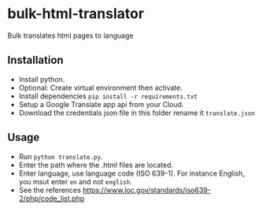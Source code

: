 # bulk-html-translator
Bulk translates html pages to language


## Installation
- Install python.
- Optional: Create virtual environment then activate.
- Install dependencies `pip install -r requirements.txt`
- Setup a Google Translate app api from your Cloud.
- Download the credentials json file in this folder rename it `translate.json`

## Usage
- Run `python translate.py`.
- Enter the path where the .html files are located.
- Enter language, use language code (ISO 639-1). For instance English, you msut enter `en` and not `english`.
- See the references https://www.loc.gov/standards/iso639-2/php/code_list.php

